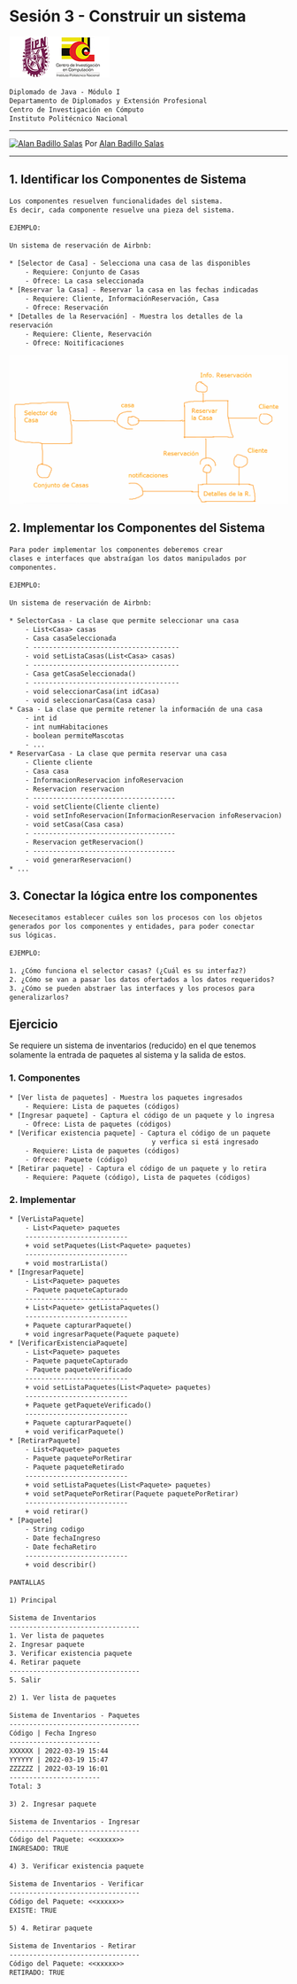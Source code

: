 # Sesión 3 - Construir un sistema

![Logo CIC](../notas/figuras/logo.png)

    Diplomado de Java - Módulo I
    Departamento de Diplomados y Extensión Profesional
    Centro de Investigación en Cómputo
    Instituto Politécnico Nacional

---

[![Alan Badillo Salas](https://avatars.githubusercontent.com/u/79223578?s=40&v=4 "Alan Badillo Salas")](https://github.com/dragonnomada) Por [Alan Badillo Salas](https://github.com/dragonnomada)

---

## 1. Identificar los Componentes de Sistema

    Los componentes resuelven funcionalidades del sistema.
    Es decir, cada componente resuelve una pieza del sistema.

    EJEMPLO:

    Un sistema de reservación de Airbnb:

    * [Selector de Casa] - Selecciona una casa de las disponibles
        - Requiere: Conjunto de Casas
        - Ofrece: La casa seleccionada
    * [Reservar la Casa] - Reservar la casa en las fechas indicadas
        - Requiere: Cliente, InformaciónReservación, Casa
        - Ofrece: Reservación
    * [Detalles de la Reservación] - Muestra los detalles de la reservación
        - Requiere: Cliente, Reservación
        - Ofrece: Noitificaciones
    
![Figura 3.4](3.4.png)

## 2. Implementar los Componentes del Sistema

    Para poder implementar los componentes deberemos crear
    clases e interfaces que abstraígan los datos manipulados por componentes.

    EJEMPLO:

    Un sistema de reservación de Airbnb:

    * SelectorCasa - La clase que permite seleccionar una casa
        - List<Casa> casas
        - Casa casaSeleccionada
        - -------------------------------------
        - void setListaCasas(List<Casa> casas)
        - -------------------------------------
        - Casa getCasaSeleccionada()
        - -------------------------------------
        - void seleccionarCasa(int idCasa)
        - void seleccionarCasa(Casa casa)
    * Casa - La clase que permite retener la información de una casa
        - int id
        - int numHabitaciones
        - boolean permiteMascotas
        - ...
    * ReservarCasa - La clase que permita reservar una casa
        - Cliente cliente
        - Casa casa
        - InformacionReservacion infoReservacion
        - Reservacion reservacion
        - ------------------------------------
        - void setCliente(Cliente cliente)
        - void setInfoReservacion(InformacionReservacion infoReservacion)
        - void setCasa(Casa casa)
        - ------------------------------------
        - Reservacion getReservacion()
        - ------------------------------------
        - void generarReservacion()
    * ...

## 3. Conectar la lógica entre los componentes

    Necesecitamos establecer cuáles son los procesos con los objetos
    generados por los componentes y entidades, para poder conectar
    sus lógicas.

    EJEMPLO:

    1. ¿Cómo funciona el selector casas? (¿Cuál es su interfaz?)
    2. ¿Cómo se van a pasar los datos ofertados a los datos requeridos?
    3. ¿Cómo se pueden abstraer las interfaces y los procesos para generalizarlos?

## Ejercicio

Se requiere un sistema de inventarios (reducido) en el que tenemos solamente
la entrada de paquetes al sistema y la salida de estos.

### 1. Componentes

    * [Ver lista de paquetes] - Muestra los paquetes ingresados
        - Requiere: Lista de paquetes (códigos)
    * [Ingresar paquete] - Captura el código de un paquete y lo ingresa
        - Ofrece: Lista de paquetes (códigos)
    * [Verificar existencia paquete] - Captura el código de un paquete 
                                        y verfica si está ingresado
        - Requiere: Lista de paquetes (códigos)
        - Ofrece: Paquete (código)
    * [Retirar paquete] - Captura el código de un paquete y lo retira
        - Requiere: Paquete (código), Lista de paquetes (códigos)

### 2. Implementar

    * [VerListaPaquete]
        - List<Paquete> paquetes
        --------------------------
        + void setPaquetes(List<Paquete> paquetes)
        --------------------------
        + void mostrarLista()
    * [IngresarPaquete]
        - List<Paquete> paquetes
        - Paquete paqueteCapturado
        --------------------------
        + List<Paquete> getListaPaquetes()
        --------------------------
        + Paquete capturarPaquete()
        + void ingresarPaquete(Paquete paquete)
    * [VerificarExistenciaPaquete]
        - List<Paquete> paquetes
        - Paquete paqueteCapturado
        - Paquete paqueteVerificado
        --------------------------
        + void setListaPaquetes(List<Paquete> paquetes)
        --------------------------
        + Paquete getPaqueteVerificado()
        --------------------------
        + Paquete capturarPaquete()
        + void verificarPaquete()
    * [RetirarPaquete]
        - List<Paquete> paquetes
        - Paquete paquetePorRetirar
        - Paquete paqueteRetirado
        --------------------------
        + void setListaPaquetes(List<Paquete> paquetes)
        + void setPaquetePorRetirar(Paquete paquetePorRetirar)
        --------------------------
        + void retirar()
    * [Paquete]
        - String codigo
        - Date fechaIngreso
        - Date fechaRetiro
        --------------------------
        + void describir()
        
    PANTALLAS

    1) Principal

    Sistema de Inventarios
    ---------------------------------
    1. Ver lista de paquetes
    2. Ingresar paquete
    3. Verificar existencia paquete
    4. Retirar paquete
    ---------------------------------
    5. Salir

    2) 1. Ver lista de paquetes
    
    Sistema de Inventarios - Paquetes
    ---------------------------------
    Código | Fecha Ingreso
    -----------------------
    XXXXXX | 2022-03-19 15:44 
    YYYYYY | 2022-03-19 15:47
    ZZZZZZ | 2022-03-19 16:01
    -----------------------
    Total: 3

    3) 2. Ingresar paquete
    
    Sistema de Inventarios - Ingresar
    ---------------------------------
    Código del Paquete: <<xxxxx>>
    INGRESADO: TRUE

    4) 3. Verificar existencia paquete
    
    Sistema de Inventarios - Verificar
    ---------------------------------
    Código del Paquete: <<xxxxx>>
    EXISTE: TRUE

    5) 4. Retirar paquete
    
    Sistema de Inventarios - Retirar
    ---------------------------------
    Código del Paquete: <<xxxxx>>
    RETIRADO: TRUE
















